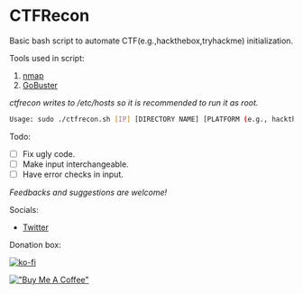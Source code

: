 # CTFRecon 
Basic bash script to automate CTF(e.g.,hackthebox,tryhackme) initialization.

Tools used in script:
1. [nmap](https://nmap.org/)
2. [GoBuster](https://github.com/OJ/gobuster)

*ctfrecon writes to /etc/hosts so it is recommended to run it as root.*

```bash
Usage: sudo ./ctfrecon.sh [IP] [DIRECTORY NAME] [PLATFORM (e.g., hackthebox,thm)] [WORDLIST]
```

Todo: 

- [ ] Fix ugly code.
- [ ] Make input interchangeable.
- [ ] Have error checks in input.

*Feedbacks and suggestions are welcome!*

Socials:

- [Twitter](https://twitter.com/hambyhaxx)

Donation box:

[![ko-fi](https://ko-fi.com/img/githubbutton_sm.svg)](https://ko-fi.com/hambyhaxx)

[!["Buy Me A Coffee"](https://www.buymeacoffee.com/assets/img/custom_images/orange_img.png)](https://www.buymeacoffee.com/hambyhaxx)
